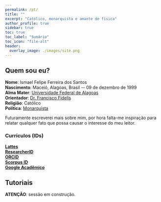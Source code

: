 ```yaml
---
permalink: /pt/
title: ""
excerpt: "Católico, monarquista e amante de física"
author_profile: true
sidebar: true
toc: true
toc_label: "Sumário"
toc_icon: "file-alt"
header:
  overlay_image: ./images/site.png
---
```


## Quem sou eu?

**Nome**: Ismael Felipe Ferreira dos Santos  
**Nascimento**: Maceió, Alagoas, Brasil -- 09 de dezembro de 1999  
**Alma Mater**: [Universidade Federal de Alagoas](https://ufal.br/ufal)  
**Orientador**: [Dr. Francisco Fidelis](http://200.17.113.231/~fidelis)  
**Religião**: Católico  
**Política**: [Monarquista](https://monarquia.org.br/)

Futuramente escreverei mais sobre mim,
por hora falta-me inspiração para relatar qualquer fato que possa causar o interesse do meu leitor.

### Currículos (IDs)

[**Lattes**](http://lattes.cnpq.br/1281887099263383)  
[**ResearcherID**](https://publons.com/researcher/4644666/ismael-felipe-ferreira-dos-santos/)  
[**ORCID**](https://orcid.org/0000-0002-6652-9295)  
[**Scorpus ID**](https://www.scopus.com/authid/detail.uri?authorId=22979186900)  
[**Google Acadêmico**](https://scholar.google.com/citations?user=RktjGkgAAAAJ)


## Tutoriais

**ATENÇÃO**: sessão em construção.

